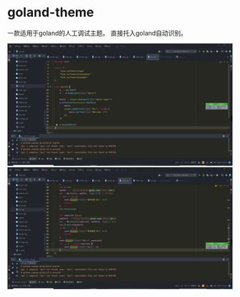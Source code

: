 # goland-theme
一款适用于goland的人工调试主题。
直接托入goland自动识别。

![image](https://github.com/hq-zhonger/goland-theme/blob/main/goland1.png)
![image](https://github.com/hq-zhonger/goland-theme/blob/main/goland2.png)
